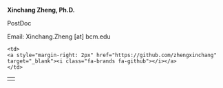 **Xinchang Zheng, Ph.D.**

PostDoc

Email: Xinchang.Zheng [at] bcm.edu


<table>
<tr>
    <td>
    <a style="margin-right: 2px" href="https://scholar.google.com/citations?user=nqMQA_MAAAAJ&hl=en" target="_blank"><i class="ai ai-google-scholar"></i></a>
    </td>
    
    <td>
    <a style="margin-right: 2px" href="https://github.com/zhengxinchang" target="_blank"><i class="fa-brands fa-github"></i></a>
    </td>

</tr>
</table>